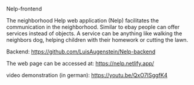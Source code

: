 Nelp-frontend

The neighborhood Help web application (Nelp) facilitates the communication in the neighborhood. Similar to ebay people can offer services instead of objects.
A service can be anything like walking the neighbors dog, helping children with their homework or cutting the lawn.

Backend: https://github.com/LuisAugenstein/Nelp-backend

The web page can be accessed at: https://nelp.netlify.app/

video demonstration (in german): https://youtu.be/QxO7ISggfK4

